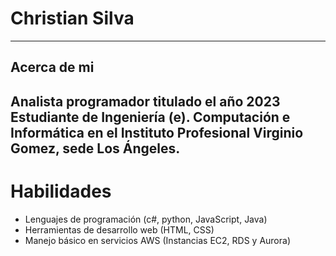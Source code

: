 # Christian Silva
---
## Acerca de mi

Analista programador titulado el año 2023
Estudiante de Ingeniería (e). Computación e Informática en el Instituto Profesional Virginio Gomez, sede Los Ángeles.
---
# Habilidades
- Lenguajes de programación (c#, python, JavaScript, Java)
- Herramientas de desarrollo web (HTML, CSS)
- Manejo básico en servicios AWS (Instancias EC2, RDS y Aurora)